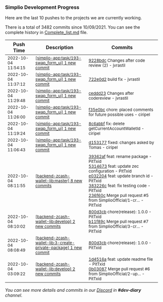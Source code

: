 
### Simplio Development Progress

Here are the last 10 pushes to the projects we are currently working.

There is a total of 3482 commits since 10/09/2021. You can see the complete history in
 [Complete_list.md](Complete_list.md) file.

| Push Time | Description | Commits |
| --- | --- | --- |
| <sub>2022-10-04 11:54:15</sub> | <sub>[[simplio-app:task/193\-swap\_form\_ui] 1 new commit](https://github.com/SimplioOfficial/simplio-app/commit/9228bdc86f655dbbc9a72f9f1bb7a53da6e1e853)</sub> | <sub>[9228bdc](https://github.com/SimplioOfficial/simplio-app/commit/9228bdc86f655dbbc9a72f9f1bb7a53da6e1e853) Changes after code review (2) - jvrastil</sub> |
| <sub>2022-10-04 11:37:12</sub> | <sub>[[simplio-app:task/193\-swap\_form\_ui] 1 new commit](https://github.com/SimplioOfficial/simplio-app/commit/722e0d2912c2a1d695df47a60c91c604c9e85c9b)</sub> | <sub>[722e0d2](https://github.com/SimplioOfficial/simplio-app/commit/722e0d2912c2a1d695df47a60c91c604c9e85c9b) build fix - jvrastil</sub> |
| <sub>2022-10-04 11:29:48</sub> | <sub>[[simplio-app:task/193\-swap\_form\_ui] 1 new commit](https://github.com/SimplioOfficial/simplio-app/commit/ceddd23f9787bfa1c2aa33fd7a5a27e58d74865c)</sub> | <sub>[ceddd23](https://github.com/SimplioOfficial/simplio-app/commit/ceddd23f9787bfa1c2aa33fd7a5a27e58d74865c) Changes after codereview - jvrastil</sub> |
| <sub>2022-10-04 11:26:00</sub> | <sub>[[simplio-app:task/193\-swap\_form\_ui] 1 new commit](https://github.com/SimplioOfficial/simplio-app/commit/f35e0bcfc7a2cf3c7613c9bfd5de659344fae1b7)</sub> | <sub>[f35e0bc](https://github.com/SimplioOfficial/simplio-app/commit/f35e0bcfc7a2cf3c7613c9bfd5de659344fae1b7) chore: placed comments for future possible uses - ciripel</sub> |
| <sub>2022-10-04 11:19:24</sub> | <sub>[[simplio-app:task/193\-swap\_form\_ui] 1 new commit](https://github.com/SimplioOfficial/simplio-app/commit/8c6abbf324d1c5ffa8df605a17ce057616158471)</sub> | <sub>[8c6abbf](https://github.com/SimplioOfficial/simplio-app/commit/8c6abbf324d1c5ffa8df605a17ce057616158471) fix: delete getCurrentAccountWalletId - ciripel</sub> |
| <sub>2022-10-04 11:06:43</sub> | <sub>[[simplio-app:task/193\-swap\_form\_ui] 1 new commit](https://github.com/SimplioOfficial/simplio-app/commit/d1531779f950d955ae33bb7fd745b874b037c033)</sub> | <sub>[d153177](https://github.com/SimplioOfficial/simplio-app/commit/d1531779f950d955ae33bb7fd745b874b037c033) fixed: changes asked by Tomas - ciripel</sub> |
| <sub>2022-10-04 08:11:55</sub> | <sub>[[backend-zcash-wallet-lib:master] 8 new commits](https://github.com/SimplioOfficial/backend-zcash-wallet-lib/compare/89286f6a346b...130fbfb2d6e3)</sub> | <sub>[39362af](https://github.com/SimplioOfficial/backend-zcash-wallet-lib/commit/39362afa526f3bf9e7d3f5c5dcf81f57068f2104) feat: rename package - PitTxid<br>[5314673](https://github.com/SimplioOfficial/backend-zcash-wallet-lib/commit/5314673c13dfcd706bdf9873ce39458ef8730498) feat: update zec configuration - PitTxid<br>[e032204](https://github.com/SimplioOfficial/backend-zcash-wallet-lib/commit/e0322046703645b5806b2d06231e0062da65a823) feat: update branch id - PitTxid<br>[383226c](https://github.com/SimplioOfficial/backend-zcash-wallet-lib/commit/383226c430ffccf78d7887726da4367bbac147ba) feat: fix testing code - PitTxid<br>[236f60c](https://github.com/SimplioOfficial/backend-zcash-wallet-lib/commit/236f60cbab1df35d54420dd2a8c2982f4f031401) Merge pull request #5 from SimplioOfficial/1-cr... - PitTxid</sub> |
| <sub>2022-10-04 08:10:02</sub> | <sub>[[backend-zcash-wallet-lib:develop] 2 new commits](https://github.com/SimplioOfficial/backend-zcash-wallet-lib/compare/0b030878ed5a...b11f89c431c8)</sub> | <sub>[800d3cb](https://github.com/SimplioOfficial/backend-zcash-wallet-lib/commit/800d3cb6fe460136d6667d6b5f5bbf5d29839802) chore(release): 1.0.0 - PitTxid<br>[b11f89c](https://github.com/SimplioOfficial/backend-zcash-wallet-lib/commit/b11f89c431c85d61692ee02a472c2727596fa4c6) Merge pull request #7 from SimplioOfficial/3-cr... - PitTxid</sub> |
| <sub>2022-10-04 08:08:49</sub> | <sub>[[backend-zcash-wallet-lib:3\-create\-private\-package] 1 new commit](https://github.com/SimplioOfficial/backend-zcash-wallet-lib/commit/800d3cb6fe460136d6667d6b5f5bbf5d29839802)</sub> | <sub>[800d3cb](https://github.com/SimplioOfficial/backend-zcash-wallet-lib/commit/800d3cb6fe460136d6667d6b5f5bbf5d29839802) chore(release): 1.0.0 - PitTxid</sub> |
| <sub>2022-10-04 03:09:22</sub> | <sub>[[backend-zcash-wallet-lib:develop] 2 new commits](https://github.com/SimplioOfficial/backend-zcash-wallet-lib/compare/236f60cbab1d...0b030878ed5a)</sub> | <sub>[1d4516a](https://github.com/SimplioOfficial/backend-zcash-wallet-lib/commit/1d4516a7dd0c0fecb6e9ee2a5ae477fe6d85564d) feat: update readme file - PitTxid<br>[0b03087](https://github.com/SimplioOfficial/backend-zcash-wallet-lib/commit/0b030878ed5aca678e40ad3e8e1737d6edc5d51e) Merge pull request #6 from SimplioOfficial/2-up... - PitTxid</sub> |

_You can see more details and commits in our [Discord](https://discord.gg/aKhjuwZmdP) in **#dev-diary** channel._
